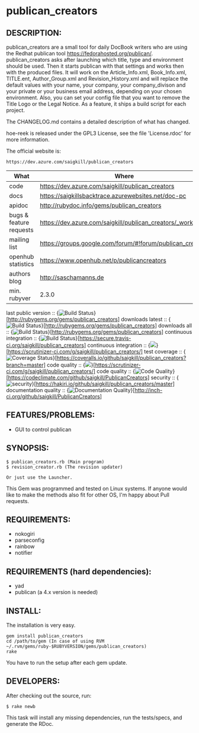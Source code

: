 # publican_creators

## DESCRIPTION:

publican_creators are a small tool for daily DocBook writers who are using the Redhat publican tool
https://fedorahosted.org/publican/. publican_creators asks after launching which title, type and environment should be
used. Then it starts publican with that settings and works then with the produced files.
It will work on the Article_Info.xml, Book_Info.xml, TITLE.ent, Author_Group.xml and Revision_History.xml and
will replace the default values with your name, your company, your company_divison and your private or your business
email address, depending on your chosen environment. Also, you can set your config file that you want to remove
the Title Logo or the Legal Notice. As a feature, it ships a build script for each project.

The CHANGELOG.md contains a detailed description of what has changed.

hoe-reek is released under the GPL3 License, see the file 'License.rdoc' for more information.

The official website is:

    https://dev.azure.com/saigkill/publican_creators

|What|Where|
|-----|-------------------------------------------------------------------------------------|
|code  | https://dev.azure.com/saigkill/publican_creators |
|docs | https://saigkillsbacktrace.azurewebsites.net/doc-pc |
|apidoc | http://rubydoc.info/gems/publican_creators |
|bugs & feature requests  | https://dev.azure.com/saigkill/publican_creators/_workitems |
|mailing list | https://groups.google.com/forum/#!forum/publican_creators |
|openhub statistics | https://www.openhub.net/p/publicancreators |
|authors blog | http://saschamanns.de |
|min. rubyver | 2.3.0 |

last public version  :: {<img src="https://badge.fury.io/rb/publican_creators.png" alt="Build Status" />}[http://rubygems.org/gems/publican_creators]
downloads latest :: {<img src="https://img.shields.io/gem/dtv/publican_creators.svg" alt="Build Status" />}[http://rubygems.org/gems/publican_creators]
downloads all :: {<img src="https://img.shields.io/gem/dt/publican_creators.svg" alt="Build Status" />}[http://rubygems.org/gems/publican_creators]
continuous integration :: {<img src="https://secure.travis-ci.org/saigkill/publican_creators.png?branch=master" alt="Build Status" />}[https://secure.travis-ci.org/saigkill/publican_creators]
continuous integration :: {<img src="https://scrutinizer-ci.com/g/saigkill/publican_creators/badges/build.png?b=master" />}[https://scrutinizer-ci.com/g/saigkill/publican_creators/]
test coverage :: {<img src="https://coveralls.io/repos/github/saigkill/publican_creators/badge.svg?branch=master" alt="Coverage Status" />}[https://coveralls.io/github/saigkill/publican_creators?branch=master]
code quality :: {<img src="https://scrutinizer-ci.com/g/saigkill/publican_creators/badges/quality-score.png?b=master" />}[https://scrutinizer-ci.com/g/saigkill/publican_creators/]
code quality :: {<img src="https://codeclimate.com/github/saigkill/PublicanCreators/badges/gpa.svg" alt="Code Quality" />}[https://codeclimate.com/github/saigkill/PublicanCreators]
security :: {<img src="https://hakiri.io/github/saigkill/publican_creators/master.svg" alt="security" />}[https://hakiri.io/github/saigkill/publican_creators/master]
documentation quality :: {<img src="http://inch-ci.org/github/saigkill/PublicanCreators.svg?branch=master" alt="Documentation Quality" />}[http://inch-ci.org/github/saigkill/PublicanCreators]

## FEATURES/PROBLEMS:

* GUI to control publican

## SYNOPSIS:

    $ publican_creators.rb (Main program)
    $ revision_creator.rb (The revision updater)

    Or just use the Launcher.

This Gem was programmed and tested on Linux systems. If anyone would like to make the methods also fit for other OS,
I'm happy about Pull requests.

## REQUIREMENTS:

* nokogiri
* parseconfig
* rainbow
* notifier

## REQUIREMENTS (hard dependencies):

* yad
* publican (a 4.x version is needed)

## INSTALL:

The installation is very easy.

    gem install publican_creators
    cd /path/to/gem (In case of using RVM ~/.rvm/gems/ruby-$RUBYVERSION/gems/publican_creators)
    rake

You have to run the setup after each gem update.

## DEVELOPERS:

After checking out the source, run:

    $ rake newb

This task will install any missing dependencies, run the tests/specs,
and generate the RDoc.